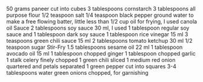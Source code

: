 50 grams paneer cut into cubes 3 tablespoons cornstarch 3 tablespoons all purpose flour 1/2 teaspoon salt 1/4 teaspoon black pepper ground water to make a free flowing batter, little less than 1/2 cup oil for frying, I used canola oil
Sauce 2 tablespoons soy sauce 30 ml, I used 1 tablespoon regular soy sauce and 1 tablespoon dark soy sauce 1 tablespoon rice vinegar 15 ml 3 teaspoons green chili sauce 15 ml 2 tablespoons tomato ketchup 30 ml 1/2 teaspoon sugar
Stir-Fry 1.5 tablespoons sesame oil 22 ml 1 tablespoon avocado oil 15 ml 1 tablespoon chopped ginger 1 tablespoon chopped garlic 1 stalk celery finely chopped 1 green chili sliced 1 medium red onion quartered and petals separated 1 green pepper cut into squares 3-4 tablespoons water green onions chopped, for garnishing
